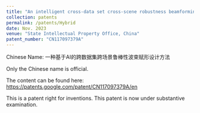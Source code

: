 ```yaml
---
title: "An intelligent cross-data set cross-scene robustness beamforming design method"
collection: patents
permalink: /patents/Hybrid
date: Nov. 2023
venue: "State Intellectual Property Office, China"
patent_number: "CN117097379A"
---
```


Chinese Name: 一种基于AI的跨数据集跨场景鲁棒性波束赋形设计方法

Only the Chinese name is official.

The content can be found here: https://patents.google.com/patent/CN117097379A/en

This is a patent right for inventions. This patent is now under substantive examination.
